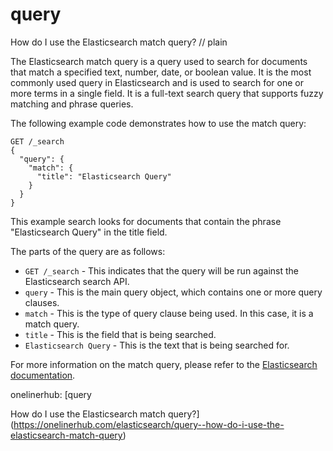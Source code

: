 # query

How do I use the Elasticsearch match query?
// plain

The Elasticsearch match query is a query used to search for documents that match a specified text, number, date, or boolean value. It is the most commonly used query in Elasticsearch and is used to search for one or more terms in a single field. It is a full-text search query that supports fuzzy matching and phrase queries.

The following example code demonstrates how to use the match query:

```
GET /_search
{
  "query": {
    "match": {
      "title": "Elasticsearch Query"
    }
  }
}
```

This example search looks for documents that contain the phrase "Elasticsearch Query" in the title field.

The parts of the query are as follows:

* `GET /_search` - This indicates that the query will be run against the Elasticsearch search API.
* `query` - This is the main query object, which contains one or more query clauses.
* `match` - This is the type of query clause being used. In this case, it is a match query.
* `title` - This is the field that is being searched.
* `Elasticsearch Query` - This is the text that is being searched for.

For more information on the match query, please refer to the [Elasticsearch documentation](https://www.elastic.co/guide/en/elasticsearch/reference/current/query-dsl-match-query.html).

onelinerhub: [query

How do I use the Elasticsearch match query?](https://onelinerhub.com/elasticsearch/query--how-do-i-use-the-elasticsearch-match-query)